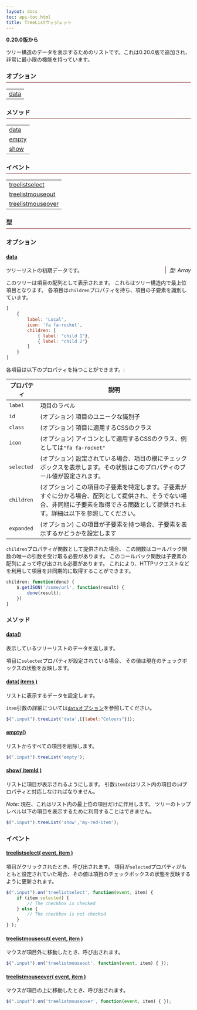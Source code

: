 ```yaml
---
layout: docs
toc: api-toc.html
title: TreeListウィジェット
---
```


__0.20.0版から__

ツリー構造のデータを表示するためのリストです。これは0.20.0版で追加され、非常に最小限の機能を持っています。

<div class="widget">
    <div class="col-4-12">
        <h3>オプション</h3>
        <table>
            <tr><td><a href="#options-data">data</a></td></tr>
        </table>
    </div>
    <div class="col-4-12">
        <h3>メソッド</h3>
        <table>
            <tr><td><a href="#methods-data">data</a></td></tr>
            <tr><td><a href="#methods-empty">empty</a></td></tr>
            <tr><td><a href="#methods-show">show</a></td></tr>
        </table>
    </div>
    <div class="col-4-12">
        <h3>イベント</h3>
        <table>
            <tr><td><a href="#events-treelistselect">treelistselect</a></td></tr>
            <tr><td><a href="#events-treelistmouseout">treelistmouseout</a></td></tr>
            <tr><td><a href="#events-treelistmouseover">treelistmouseover</a></td></tr>
        </table>
        <h3>型</h3>
    </div>
</div>


### オプション

#### <a href="#options-data" name="options-data">data</a>

<span class="method-return">型: Array</span>

ツリーリストの初期データです。

このツリーは項目の配列として表示されます。
これらはツリー構造内で最上位項目となります。
各項目は`children`プロパティを持ち、項目の子要素を識別しています。

```javascript
[
    {
        label: 'Local',
        icon: 'fa fa-rocket',
        children: [
            { label: "child 1"},
            { label: "child 2"}
        ]
    }
]
```

各項目は以下のプロパティを持つことができます。:

プロパティ   | 説明
-----------|--------------------------
`label`    | 項目のラベル
`id`       | (オプション) 項目のユニークな識別子
`class`    | (オプション) 項目に適用するCSSのクラス
`icon`     | (オプション) アイコンとして適用するCSSのクラス、例としては`"fa fa-rocket"`
`selected` | (オプション) 設定されている場合、項目の横にチェックボックスを表示します。その状態はこのプロパティのブール値が設定されます。
`children` | (オプション) この項目の子要素を特定します。子要素がすぐに分かる場合、配列として提供され、そうでない場合、非同期に子要素を取得できる関数として提供されます。詳細は以下を参照してください。
`expanded` | (オプション) この項目が子要素を持つ場合、子要素を表示するかどうかを設定します


`children`プロパティが関数として提供された場合、
この関数はコールバック関数の唯一の引数を受け取る必要があります。
このコールバック関数は子要素の配列によって呼び出される必要があります。
これにより、HTTPリクエストなどを利用して項目を非同期的に取得することができます。

```javascript
children: function(done) {
    $.getJSON('/some/url', function(result) {
        done(result);
    })
}
```

### メソッド

<a name="methods-data"></a>

#### <a href="#methods-data-get" name="methods-data">data()</a>

表示しているツリーリストのデータを返します。

項目に`selected`プロパティが設定されている場合、
その値は現在のチェックボックスの状態を反映します。

#### <a href="#methods-data-set" name="methods-data">data( items )</a>

リストに表示するデータを設定します。

`item`引数の詳細については[`data`オプション](#options-data)を参照してください。

```javascript
$(".input").treeList('data',[{label:"Colours"}]);
```

#### <a href="#methods-empty" name="methods-empty">empty()</a>

リストからすべての項目を削除します。

```javascript
$(".input").treeList('empty');
```

#### <a href="#methods-show" name="methods-show">show( itemId )</a>

リストに項目が表示されるようにします。
引数`itemId`はリスト内の項目の`id`プロパティと対応しなければなりません。

*Note:* 現在、これはリスト内の最上位の項目だけに作用します。
ツリーのトップレベル以下の項目を表示するために利用することはできません。

```javascript
$(".input").treeList('show','my-red-item');
```

### イベント

#### <a href="#events-treelistselect" name="events-treelistselect">treelistselect( event, item )</a>

項目がクリックされたとき、呼び出されます。
項目が`selected`プロパティがもともと設定されていた場合、その値は項目のチェックボックスの状態を反映するように更新されます。

```javascript
$(".input").on('treelistselect', function(event, item) {
    if (item.selected) {
        // The checkbox is checked
    } else {
        // The checkbox is not checked
    }
} );
```

#### <a href="#events-treelistmouseout" name="events-treelistmouseout">treelistmouseout( event, item )</a>

マウスが項目外に移動したとき、呼び出されます。

```javascript
$(".input").on('treelistmouseout', function(event, item) { });
```

#### <a href="#events-treelistmouseover" name="events-treelistmouseover">treelistmouseover( event, item )</a>

マウスが項目の上に移動したとき、呼び出されます。

```javascript
$(".input").on('treelistmouseover', function(event, item) { });
```

<style>

.widget h3 {
    margin-left: 0;
    padding-bottom: 5px;
    border-bottom: 2px solid #B68181;
}
.widget:after {
    content:"";
    display:block;
    clear:both;
}
.method-return {
    float: right;
    font-style: italic;
    padding-left: 10px;
    border-left: 2px solid #B68181;
}
</style>
